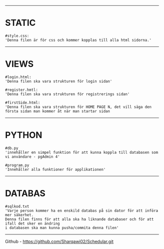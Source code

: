 -------------------------------------------------------------------------------------------------------------------------------------------------------------------------
# STATIC
    #style.css:
    'Denna filen är för css och kommer kopplas till alla html sidorna.'
-------------------------------------------------------------------------------------------------------------------------------------------------------------------------
# VIEWS
    #login.html:
    'Denna filen ska vara strukturen för login sidan'

    #register.hmtl:
    'Denna filen ska vara strukturen för registrerings sidan'

    #firstSide.html:
    'Denna filen ska vara strukturen för HOME PAGE N, det vill säga den första sidan man kommer åt när man startar sidan
-------------------------------------------------------------------------------------------------------------------------------------------------------------------------
# PYTHON
    #db.py
    'innehåller en simpel funktion för att kunna koppla till databasen som vi användare - pgAdmin 4'

    #program.py
    'Innehåller alla funktioner för applikationen'
-------------------------------------------------------------------------------------------------------------------------------------------------------------------------
# DATABAS
    #sqlkod.txt
    'Varje person kommer ha en enskild databas på sin dator för att införa mer säkerhet.
    Denna filen finns för att alla ska ha liknande databaser och för att ifall det sker en ändring
    i databasen ska man kunna pusha/commita denna filen'
-------------------------------------------------------------------------------------------------------------------------------------------------------------------------

Github - https://github.com/Sharqawi02/Schedular.git